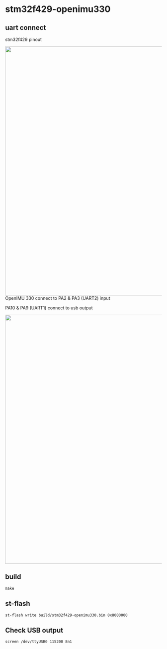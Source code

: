 # stm32f429-openimu330
## uart connect
stm32f429 pinout

<img src=https://user-images.githubusercontent.com/61956056/167083758-b241d717-47bb-4cf9-ab78-484e3dd02b1e.png width="800">
OpenIMU 330 connect to PA2 & PA3 (UART2) input

PA10 & PA9 (UART1) connect to usb output

<img src=https://user-images.githubusercontent.com/61956056/167084197-777fe84b-ca2d-423b-8246-51d23a24978c.jpg width="800">

## build
```shell
make
```
## st-flash
```shell
st-flash write build/stm32f429-openimu330.bin 0x8000000
```
## Check USB output
```shell
screen /dev/ttyUSB0 115200 8n1
```
